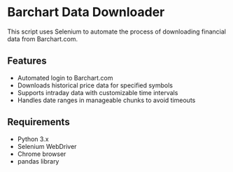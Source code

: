 # Barchart Data Downloader

This script uses Selenium to automate the process of downloading financial data from Barchart.com.

## Features

- Automated login to Barchart.com
- Downloads historical price data for specified symbols
- Supports intraday data with customizable time intervals
- Handles date ranges in manageable chunks to avoid timeouts

## Requirements

- Python 3.x
- Selenium WebDriver
- Chrome browser
- pandas library